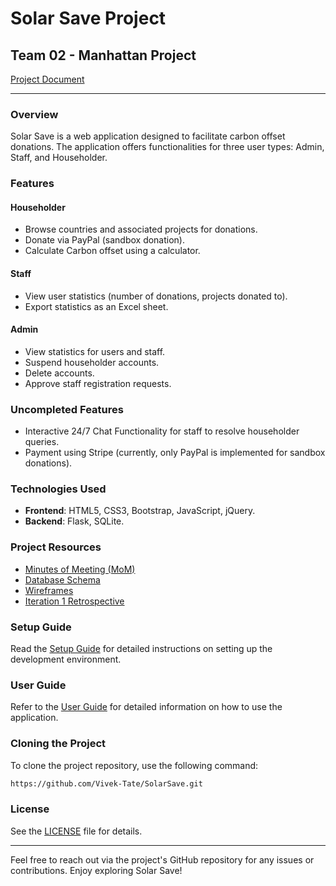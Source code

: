 # Solar Save Project

## Team 02 - Manhattan Project
[Project Document](https://docs.google.com/document/d/1TmaMmdomg0CNfR4qqA27rtB8mQ5qMhh86YsuTJqq6y4/edit?pli=1)

---

### Overview

Solar Save is a web application designed to facilitate carbon offset donations. The application offers functionalities for three user types: Admin, Staff, and Householder.

### Features

#### Householder
- Browse countries and associated projects for donations.
- Donate via PayPal (sandbox donation).
- Calculate Carbon offset using a calculator.

#### Staff
- View user statistics (number of donations, projects donated to).
- Export statistics as an Excel sheet.

#### Admin
- View statistics for users and staff.
- Suspend householder accounts.
- Delete accounts.
- Approve staff registration requests.

### Uncompleted Features
- Interactive 24/7 Chat Functionality for staff to resolve householder queries.
- Payment using Stripe (currently, only PayPal is implemented for sandbox donations).

### Technologies Used
- **Frontend**: HTML5, CSS3, Bootstrap, JavaScript, jQuery.
- **Backend**: Flask, SQLite.

### Project Resources
- [Minutes of Meeting (MoM)](https://drive.google.com/drive/folders/1RQ4wXJVLEQ7AQNujpyIbfp9epI1jx_4u?usp=sharing)
- [Database Schema](https://docs.google.com/document/d/1UGF9HdV3c36SeMdsJGpIj0MkFOLpoIhntltdkXzna_0/edit?usp=sharing)
- [Wireframes](https://drive.google.com/drive/folders/1Lv7LW1a2jyCrWTIBGLG_VysNYpkd0OPc?usp=sharing)
- [Iteration 1 Retrospective](https://docs.google.com/document/d/1qGC4DiYoxajgB1_KwFGgq8Q4BMvR6q7MXV5UmXigecc/edit?usp=sharing)

### Setup Guide
Read the [Setup Guide](./SETUP_GUIDE.md) for detailed instructions on setting up the development environment.

### User Guide
Refer to the [User Guide](./USER_GUIDE.md) for detailed information on how to use the application.

### Cloning the Project
To clone the project repository, use the following command:
```sh
https://github.com/Vivek-Tate/SolarSave.git
```

### License
See the [LICENSE](LICENSE) file for details.

---

Feel free to reach out via the project's GitHub repository for any issues or contributions. Enjoy exploring Solar Save!

